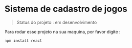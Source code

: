 <h1>Sistema  de cadastro de jogos</h1>

>  Status do projeto : em desenvolvimento 

Para rodar esse projeto  na sua maquina, por favor digite :

```
npm install react         
```
